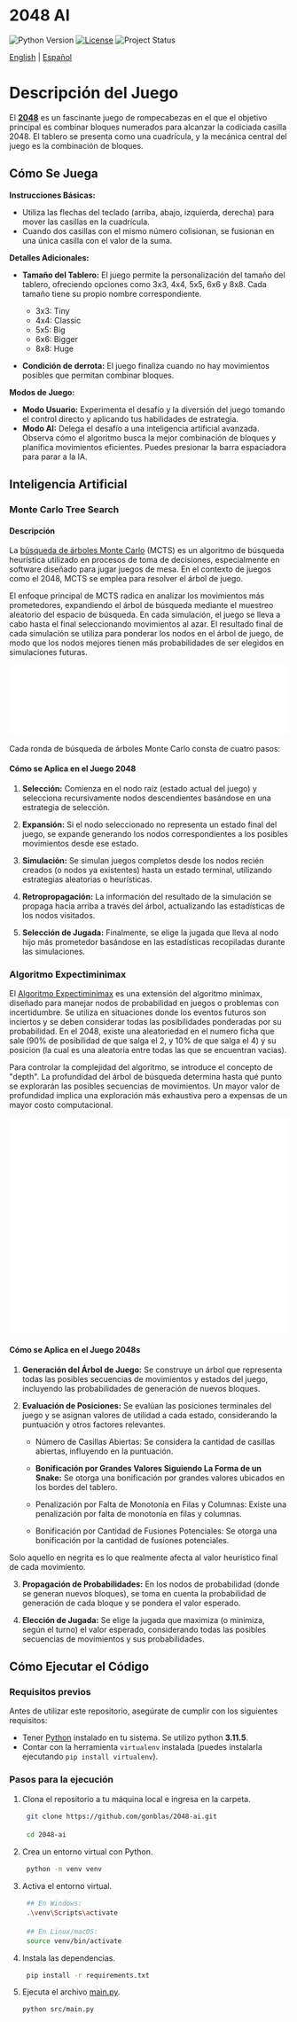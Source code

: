 # 2048 AI


![Python Version](https://img.shields.io/badge/python-3.11.5-blue.svg)
[![License](https://img.shields.io/badge/License-Apache%202.0-blue.svg)](LICENSE)
![Project Status](https://img.shields.io/badge/status-finished-brightgreen.svg)

[English](https://github.com/gonblas/2048-ai/blob/main/README.md) | [Español](https://github.com/gonblas/2048-ai/blob/main/README_es.md)



# Descripción del Juego

El **[2048](https://en.wikipedia.org/wiki/2048_(video_game))** es un fascinante juego de rompecabezas en el que el objetivo principal es combinar bloques numerados para alcanzar la codiciada casilla 2048. El tablero se presenta como una cuadrícula, y la mecánica central del juego es la combinación de bloques.

## Cómo Se Juega

**Instrucciones Básicas:**
- Utiliza las flechas del teclado (arriba, abajo, izquierda, derecha) para mover las casillas en la cuadrícula.
- Cuando dos casillas con el mismo número colisionan, se fusionan en una única casilla con el valor de la suma.

**Detalles Adicionales:**
- **Tamaño del Tablero:** El juego permite la personalización del tamaño del tablero, ofreciendo opciones como 3x3, 4x4, 5x5, 6x6 y 8x8. Cada tamaño tiene su propio nombre correspondiente.
  - 3x3: Tiny
  - 4x4: Classic
  - 5x5: Big
  - 6x6: Bigger
  - 8x8: Huge

- **Condición de derrota:** El juego finaliza cuando no hay movimientos posibles que permitan combinar bloques.

**Modos de Juego:**
- **Modo Usuario:** Experimenta el desafío y la diversión del juego tomando el control directo y aplicando tus habilidades de estrategia.
- **Modo AI:** Delega el desafío a una inteligencia artificial avanzada. Observa cómo el algoritmo busca la mejor combinación de bloques y planifica movimientos eficientes. Puedes presionar la barra espaciadora para parar a la IA.

## Inteligencia Artificial

### Monte Carlo Tree Search

#### Descripción

La [búsqueda de árboles Monte Carlo](https://en.wikipedia.org/wiki/Monte_Carlo_tree_search) (MCTS) es un algoritmo de búsqueda heurística utilizado en procesos de toma de decisiones, especialmente en software diseñado para jugar juegos de mesa. En el contexto de juegos como el 2048, MCTS se emplea para resolver el árbol de juego.

El enfoque principal de MCTS radica en analizar los movimientos más prometedores, expandiendo el árbol de búsqueda mediante el muestreo aleatorio del espacio de búsqueda. En cada simulación, el juego se lleva a cabo hasta el final seleccionando movimientos al azar. El resultado final de cada simulación se utiliza para ponderar los nodos en el árbol de juego, de modo que los nodos mejores tienen más probabilidades de ser elegidos en simulaciones futuras.

![mcts_diagram](assets/mcts_diagram.svg)


Cada ronda de búsqueda de árboles Monte Carlo consta de cuatro pasos:


#### Cómo se Aplica en el Juego 2048

1. **Selección:** Comienza en el nodo raíz (estado actual del juego) y selecciona recursivamente nodos descendientes basándose en una estrategia de selección.

2. **Expansión:** Si el nodo seleccionado no representa un estado final del juego, se expande generando los nodos correspondientes a los posibles movimientos desde ese estado.

3. **Simulación:** Se simulan juegos completos desde los nodos recién creados (o nodos ya existentes) hasta un estado terminal, utilizando estrategias aleatorias o heurísticas.

4. **Retropropagación:** La información del resultado de la simulación se propaga hacia arriba a través del árbol, actualizando las estadísticas de los nodos visitados.

5. **Selección de Jugada:** Finalmente, se elige la jugada que lleva al nodo hijo más prometedor basándose en las estadísticas recopiladas durante las simulaciones.

### Algoritmo Expectiminimax

El [Algoritmo Expectiminimax](https://en.wikipedia.org/wiki/Expectiminimax) es una extensión del algoritmo minimax, diseñado para manejar nodos de probabilidad en juegos o problemas con incertidumbre. Se utiliza en situaciones donde los eventos futuros son inciertos y se deben considerar todas las posibilidades ponderadas por su probabilidad. En el 2048, existe una aleatoriedad en el numero ficha que sale (90% de posibilidad de que salga el 2, y 10% de que salga el 4) y su posicion (la cual es una aleatoria entre todas las que se encuentran vacias).

Para controlar la complejidad del algoritmo, se introduce el concepto de "depth". La profundidad del árbol de búsqueda determina hasta qué punto se explorarán las posibles secuencias de movimientos. Un mayor valor de profundidad implica una exploración más exhaustiva pero a expensas de un mayor costo computacional.

![expectiminimax](assets/expectiminimax_diagram.svg)



#### Cómo se Aplica en el Juego 2048s

1. **Generación del Árbol de Juego:** Se construye un árbol que representa todas las posibles secuencias de movimientos y estados del juego, incluyendo las probabilidades de generación de nuevos bloques.

2. **Evaluación de Posiciones:** Se evalúan las posiciones terminales del juego y se asignan valores de utilidad a cada estado, considerando la puntuación y otros factores relevantes.

    - Número de Casillas Abiertas: Se considera la cantidad de casillas abiertas, influyendo en la puntuación.

    - **Bonificación por Grandes Valores Siguiendo La Forma de un Snake:** Se otorga una bonificación por grandes valores ubicados en los bordes del tablero.

    - Penalización por Falta de Monotonía en Filas y Columnas: Existe una penalización por falta de monotonía en filas y columnas.

    - Bonificación por Cantidad de Fusiones Potenciales: Se otorga una bonificación por la cantidad de fusiones potenciales.
  
  Solo aquello en negrita es lo que realmente afecta al valor heuristico final de cada movimiento.

3. **Propagación de Probabilidades:** En los nodos de probabilidad (donde se generan nuevos bloques), se toma en cuenta la probabilidad de generación de cada bloque y se pondera el valor esperado.

4. **Elección de Jugada:** Se elige la jugada que maximiza (o minimiza, según el turno) el valor esperado, considerando todas las posibles secuencias de movimientos y sus probabilidades.




## Cómo Ejecutar el Código

### Requisitos previos

Antes de utilizar este repositorio, asegúrate de cumplir con los siguientes requisitos:

- Tener [Python](https://www.python.org/) instalado en tu sistema. Se utilizo python **3.11.5**.
- Contar con la herramienta `virtualenv` instalada (puedes instalarla ejecutando `pip install virtualenv`).


### Pasos para la ejecución

1. Clona el repositorio a tu máquina local e ingresa en la carpeta.
   ```bash
    git clone https://github.com/gonblas/2048-ai.git

    cd 2048-ai
   ```

2. Crea un entorno virtual con Python.
   ```bash
    python -m venv venv
   ```
3. Activa el entorno virtual.
   ```bash
    ## En Windows:
    .\venv\Scripts\activate

    ## En Linux/macOS:
    source venv/bin/activate
   ```
4. Instala las dependencias.
   ```bash
    pip install -r requirements.txt
   ```
5. Ejecuta el archivo [main.py](https://github.com/gonblas/2048-ai/blob/main/src/main.py).
    ```bash
    python src/main.py
   ```


